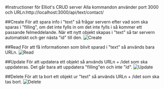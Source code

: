 #Instructioner för Elliot's CRUD server
Alla kommandon använder port 3000 och URLn:http://localhost:3000/api/text/contact/

##Create
För att spara info i "text" så frågar servern efter vad som ska sparas i "filling", om det inte fylls in om det inte fylls i så kommer ett passande felmeddelande.
När ett nytt objekt skapas i "text" så tar servern automatiskt och ger nästa "id" till den.
![Create](/images/Create.png)

##Read
För att få informationen som blivit sparad i "text" så används bara URLn.
![Read](/images/Read.png)

##Update
För att updatera ett objekt så används URLn + /idet som ska uppdateras. Det går bara att uppdatera "filling"en och inte "id".
![Update](/images/Update.png)

##Delete
För att ta bort ett objekt ur "text" så används URLn + /idet som ska tas bort.
![Delete](/images/Delete.png)
